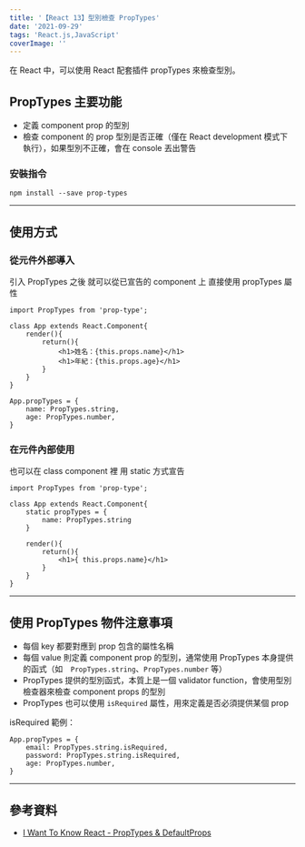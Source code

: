 ```yaml
---
title: '【React 13】型別檢查 PropTypes'
date: '2021-09-29'
tags: 'React.js,JavaScript'
coverImage: ''
---
```



在 React 中，可以使用 React 配套插件
propTypes 來檢查型別。

## PropTypes 主要功能
- 定義 component prop 的型別
- 檢查 component 的 prop 型別是否正確（僅在 React development 模式下執行），如果型別不正確，會在 console 丟出警告

### 安裝指令
```
npm install --save prop-types
```

---

## 使用方式

### 從元件外部導入
引入 PropTypes 之後
就可以從已宣告的 component 上
直接使用 propTypes 屬性
```
import PropTypes from 'prop-type';

class App extends React.Component{
	render(){
		return(){
			<h1>姓名：{this.props.name}</h1>
			<h1>年紀：{this.props.age}</h1>
		}
	}
}

App.propTypes = {
	name: PropTypes.string,
	age: PropTypes.number,
}
```

### 在元件內部使用
也可以在 class component 裡
用 static 方式宣告
```
import PropTypes from 'prop-type';

class App extends React.Component{
	static propTypes = {
		name: PropTypes.string
	}
	
	render(){
		return(){
			<h1>{ this.props.name}</h1>
		}
	}
}
```

---

## 使用 PropTypes 物件注意事項
- 每個 key 都要對應到 prop 包含的屬性名稱
- 每個 value 則定義 component prop 的型別，通常使用 PropTypes 本身提供的函式（如　`PropTypes.string`、`PropTypes.number` 等）
- PropTypes 提供的型別函式，本質上是一個 validator function，會使用型別檢查器來檢查 component props 的型別
- PropTypes 也可以使用 `isRequired` 屬性，用來定義是否必須提供某個 prop

isRequired 範例：
```
App.propTypes = {
	email: PropTypes.string.isRequired,
	password: PropTypes.string.isRequired,
	age: PropTypes.number,
}
```

---

## 參考資料
- [I Want To Know React - PropTypes & DefaultProps](https://ithelp.ithome.com.tw/articles/10253299)
